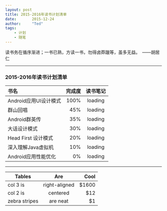 ```yaml
---
layout: post
title: 2015-2016年读书计划清单
date:       2015-12-24
author:     "Ted"
tags:
    - 计划
    - 随笔
---
```


读书务在循序渐进；一书已熟，方读一书，勿得卤莽躐等，虽多无益。　——胡居仁

---

### 2015-2016年读书计划清单  
|书名|完成度|读书笔记|  
|:---|---:|:--:|  
|Android应用UI设计模式|100%|loading|  
|群山回唱|45%|loading|  
|Android群英传|35%|loading|  
|大话设计模式|30%|loading|  
|Head First 设计模式|20%|loading|  
|深入理解Java虚拟机|10% |loading|  
|Android应用性能优化|0%|loading|  

---
| Tables        | Are           | Cool  |
| ------------- |:-------------:| -----:|
| col 3 is      | right-aligned | $1600 |
| col 2 is      | centered      |   $12 |
| zebra stripes | are neat      |    $1 |